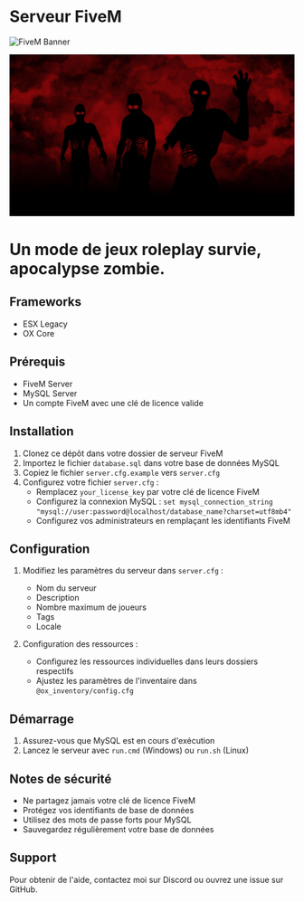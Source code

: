 # Serveur FiveM

![FiveM Banner](img/fivem_banner.gif)

![Wallpaper](img/wallpaper.jpg)

# Un mode de jeux roleplay survie, apocalypse zombie.

## Frameworks

- ESX Legacy
- OX Core

## Prérequis

- FiveM Server
- MySQL Server
- Un compte FiveM avec une clé de licence valide

## Installation

1. Clonez ce dépôt dans votre dossier de serveur FiveM
2. Importez le fichier `database.sql` dans votre base de données MySQL
3. Copiez le fichier `server.cfg.example` vers `server.cfg`
4. Configurez votre fichier `server.cfg` :
   - Remplacez `your_license_key` par votre clé de licence FiveM
   - Configurez la connexion MySQL : `set mysql_connection_string "mysql://user:password@localhost/database_name?charset=utf8mb4"`
   - Configurez vos administrateurs en remplaçant les identifiants FiveM

## Configuration

1. Modifiez les paramètres du serveur dans `server.cfg` :
   - Nom du serveur
   - Description
   - Nombre maximum de joueurs
   - Tags
   - Locale

2. Configuration des ressources :
   - Configurez les ressources individuelles dans leurs dossiers respectifs
   - Ajustez les paramètres de l'inventaire dans `@ox_inventory/config.cfg`

## Démarrage

1. Assurez-vous que MySQL est en cours d'exécution
2. Lancez le serveur avec `run.cmd` (Windows) ou `run.sh` (Linux)

## Notes de sécurité

- Ne partagez jamais votre clé de licence FiveM
- Protégez vos identifiants de base de données
- Utilisez des mots de passe forts pour MySQL
- Sauvegardez régulièrement votre base de données

## Support

Pour obtenir de l'aide, contactez moi sur Discord ou ouvrez une issue sur GitHub.

